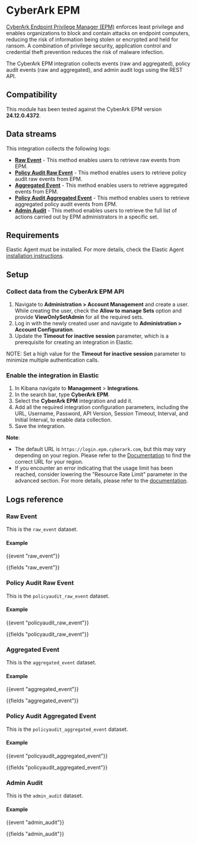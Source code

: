 # CyberArk EPM

[CyberArk Endpoint Privilege Manager (EPM)](https://www.cyberark.com/products/endpoint-privilege-manager/) enforces least privilege and enables organizations to block and contain attacks on endpoint computers, reducing the risk of information being stolen or encrypted and held for ransom. A combination of privilege security, application control and credential theft prevention reduces the risk of malware infection.

The CyberArk EPM integration collects events (raw and aggregated), policy audit events (raw and aggregated), and admin audit logs using the REST API.

## Compatibility

This module has been tested against the CyberArk EPM version **24.12.0.4372**.

## Data streams

This integration collects the following logs:

- **[Raw Event](https://docs.cyberark.com/epm/latest/en/content/webservices/getdetailedrawevents.htm)** - This method enables users to retrieve raw events from EPM.
- **[Policy Audit Raw Event](https://docs.cyberark.com/epm/latest/en/content/webservices/getpolicyauditraweventdetails.htm)** - This method enables users to retrieve policy audit raw events from EPM.
- **[Aggregated Event](https://docs.cyberark.com/epm/latest/en/content/webservices/getaggregatedevents.htm)** - This method enables users to retrieve aggregated events from EPM.
- **[Policy Audit Aggregated Event](https://docs.cyberark.com/epm/latest/en/content/webservices/getaggregatedpolicyaudits.htm)** - This method enables users to retrieve aggregated policy audit events from EPM.
- **[Admin Audit](https://docs.cyberark.com/epm/latest/en/content/webservices/getadminauditdata.htm)** - This method enables users to retrieve the full list of actions carried out by EPM administrators in a specific set.

## Requirements

Elastic Agent must be installed. For more details, check the Elastic Agent [installation instructions](docs-content://reference/fleet/install-elastic-agents.md).

## Setup

### Collect data from the CyberArk EPM API

1. Navigate to **Administration > Account Management** and create a user. While creating the user, check the **Allow to manage Sets** option and provide **ViewOnlySetAdmin** for all the required sets.
2. Log in with the newly created user and navigate to **Administration > Account Configuration**. 
3. Update the **Timeout for inactive session** parameter, which is a prerequisite for creating an integration in Elastic.

NOTE: Set a high value for the **Timeout for inactive session** parameter to minimize multiple authentication calls.

### Enable the integration in Elastic

1. In Kibana navigate to **Management** > **Integrations**.
2. In the search bar, type **CyberArk EPM**.
3. Select the **CyberArk EPM** integration and add it.
4. Add all the required integration configuration parameters, including the URL, Username, Password, API Version, Session Timeout, Interval, and Initial Interval, to enable data collection.
5. Save the integration.

**Note**:
  - The default URL is `https://login.epm.cyberark.com`, but this may vary depending on your region. Please refer to the [Documentation](https://docs.cyberark.com/epm/latest/en/content/webservices/webservicesintro.htm#EPMdispatcherservername) to find the correct URL for your region.
  - If you encounter an error indicating that the usage limit has been reached, consider lowering the "Resource Rate Limit" parameter in the advanced section. For more details, please refer to the [documentation](https://docs.cyberark.com/epm/latest/en/content/webservices/webservicesintro.htm#APIlimitations).

## Logs reference

### Raw Event

This is the `raw_event` dataset.

#### Example

{{event "raw_event"}}

{{fields "raw_event"}}

### Policy Audit Raw Event

This is the `policyaudit_raw_event` dataset.

#### Example

{{event "policyaudit_raw_event"}}

{{fields "policyaudit_raw_event"}}

### Aggregated Event

This is the `aggregated_event` dataset.

#### Example

{{event "aggregated_event"}}

{{fields "aggregated_event"}}

### Policy Audit Aggregated Event

This is the `policyaudit_aggregated_event` dataset.

#### Example

{{event "policyaudit_aggregated_event"}}

{{fields "policyaudit_aggregated_event"}}

### Admin Audit

This is the `admin_audit` dataset.

#### Example

{{event "admin_audit"}}

{{fields "admin_audit"}}
